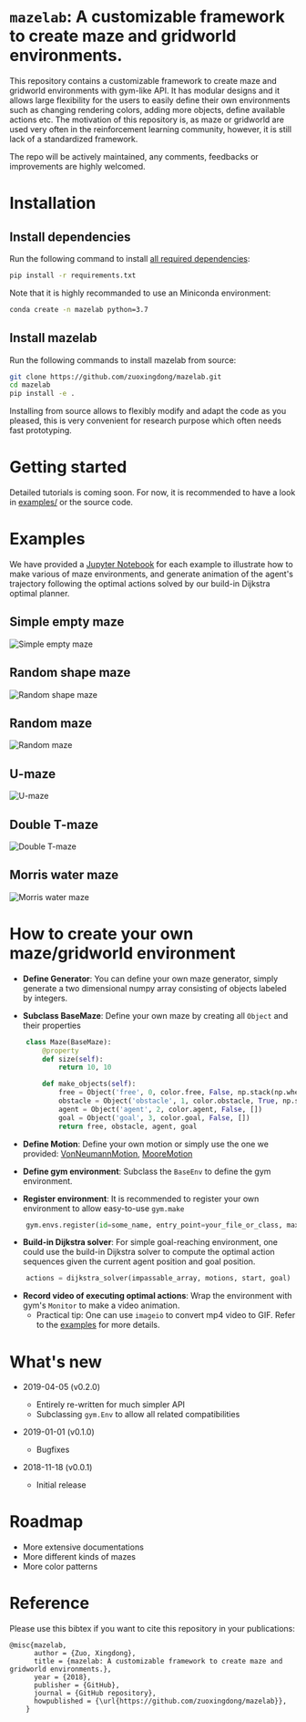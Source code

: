 # `mazelab`: A customizable framework to create maze and gridworld environments.

This repository contains a customizable framework to create maze and gridworld environments with gym-like API. It has modular designs and it allows large flexibility for the users to easily define their own environments such as changing rendering colors, adding more objects, define available actions etc. The motivation of this
repository is, as maze or gridworld are used very often in the reinforcement learning community, however, 
it is still lack of a standardized framework. 

The repo will be actively maintained, any comments, feedbacks or improvements are highly welcomed. 

# Installation

## Install dependencies
Run the following command to install [all required dependencies](requirements.txt):

```bash
pip install -r requirements.txt
```

Note that it is highly recommanded to use an Miniconda environment:

```bash
conda create -n mazelab python=3.7
```

## Install mazelab
Run the following commands to install mazelab from source:

```bash
git clone https://github.com/zuoxingdong/mazelab.git
cd mazelab
pip install -e .
```

Installing from source allows to flexibly modify and adapt the code as you pleased, this is very convenient for research purpose which often needs fast prototyping.

# Getting started

Detailed tutorials is coming soon. For now, it is recommended to have a look in [examples/](examples) or the source code.

# Examples

We have provided a [Jupyter Notebook](examples/navigation_env.ipynb) for each example to illustrate how to make various of maze environments, and generate animation
of the agent's trajectory following the optimal actions solved by our build-in Dijkstra optimal planner. 

## Simple empty maze
![Simple empty maze](examples/SimpleEmptyMaze-v0.gif)
## Random shape maze
![Random shape maze](examples/RandomShapeMaze-v0.gif)
## Random maze
![Random maze](examples/RandomMaze-v0.gif)
## U-maze
![U-maze](examples/UMaze-v0.gif)
## Double T-maze
![Double T-maze](examples/DoubleTMaze-v0.gif)
## Morris water maze
![Morris water maze](examples/MorrisWaterMaze-v0.gif)

# How to create your own maze/gridworld environment

- **Define Generator**: You can define your own maze generator, simply generate a two dimensional numpy array consisting of objects labeled by integers.

- **Subclass BaseMaze**: Define your own maze by creating all `Object` and their properties

```python
    class Maze(BaseMaze):
        @property
        def size(self):
            return 10, 10

        def make_objects(self):
            free = Object('free', 0, color.free, False, np.stack(np.where(x == 0), axis=1))
            obstacle = Object('obstacle', 1, color.obstacle, True, np.stack(np.where(x == 1), axis=1))
            agent = Object('agent', 2, color.agent, False, [])
            goal = Object('goal', 3, color.goal, False, [])
            return free, obstacle, agent, goal
```

- **Define Motion**: Define your own motion or simply use the one we provided:  [VonNeumannMotion](mazelab/motion.py), [MooreMotion](mazelab/motion.py)

- **Define gym environment**: Subclass the `BaseEnv` to define the gym environment. 

- **Register environment**: It is recommended to register your own environment to allow easy-to-use `gym.make`

```python
    gym.envs.register(id=some_name, entry_point=your_file_or_class, max_episode_steps=some_steps)
```

- **Build-in Dijkstra solver**: For simple goal-reaching environment, one could use the build-in Dijkstra solver to compute the optimal action sequences given the current agent position and goal position. 

```python
    actions = dijkstra_solver(impassable_array, motions, start, goal)
```

- **Record video of executing optimal actions**: Wrap the environment with gym's `Monitor` to make a video animation. 
    * Practical tip: One can use `imageio` to convert mp4 video to GIF. Refer to the [examples](examples/) for more details. 

# What's new

- 2019-04-05 (v0.2.0)
    - Entirely re-written for much simpler API
    - Subclassing `gym.Env` to allow all related compatibilities

- 2019-01-01 (v0.1.0)
    - Bugfixes

- 2018-11-18 (v0.0.1)
    - Initial release

# Roadmap
- More extensive documentations
- More different kinds of mazes
- More color patterns

# Reference
Please use this bibtex if you want to cite this repository in your publications:
    
    @misc{mazelab,
          author = {Zuo, Xingdong},
          title = {mazelab: A customizable framework to create maze and gridworld environments.},
          year = {2018},
          publisher = {GitHub},
          journal = {GitHub repository},
          howpublished = {\url{https://github.com/zuoxingdong/mazelab}},
        }

